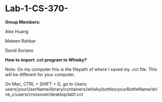 # Lab-1-CS-370-

**Group Members:**

Alex Huang

Mateen Rahbar

David Soriano

**How to import .cct program to Whisky?**

Note: On my computer this is the filepath of where I saved my .cct file. This will be different for your computer. 

On Mac, CTRL + SHIFT + G, go to Users.  
users/yourUserName/library/containers/whisky/bottles/yourBottleName/drive_c/users/crossover/desktop/lab1.cct


